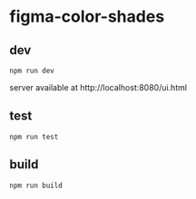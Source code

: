 # figma-color-shades

## dev

```
npm run dev
```

server available at http://localhost:8080/ui.html

## test

```
npm run test
```

## build

```
npm run build
```
